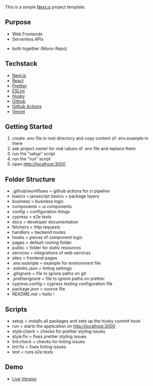 This is a simple [Next.js](https://nextjs.org/) project template.

## Purpose

- Web Frontends
- Serverless APIs
+ both together (Mono-Repo)

## Techstack

- [Next.js](https://nextjs.org)
- [React](https://reactjs.org)
- [Prettier](https://prettier.io)
- [ESLint](https://eslint.org)
- [Husky](https://typicode.github.io/husky)
- [Github](https://github.com/)
- [Github Actions](https://github.com/features/actions)
- [Vercel](https://vercel.com)

## Getting Started

1) create .env file in root directory and copy content of .env.example in there
2) ask project owner for real values of .env file and replace them
3) run the "setup" script
4) run the "run" script
5) open [http://localhost:3000](http://localhost:3000) 

## Folder Structure 

- .github/workflows = github actions for ci pipeline
- basics = javascript basics + package layers 
- business = business logic
- components = ui components
- config = configuration things
- cypress = e2e tests
- docs = developer documentation
- fetchers = http requests
- handlers = backend routes
- hooks = pieces of component logic
- pages = default routing folder
- public = folder for static resources
- services = integrations of web services
- sites = frontend pages
- .env.example = example for environment file
- .eslintrc.json = linting settings
- .gitignore = file to ignore paths on git
- .prettierignore = file to ignore paths on prettier
- cypress.config = cypress testing configuration file
- package.json = source file
- README.md = hello ! 

## Scripts

- setup = installs all packages and sets up the husky commit hook
- run = starts the application on [http://localhost:3000](http://localhost:3000) 
- style:check = checks for prettier styling issues
- style:fix = fixes prettier styling issues
- lint:check = checks for linting issues
- lint:fix = fixes linting issues
- test = runs e2e tests

## Demo 

- [Live Version](https://template-nextjs-fullstack-simple.vercel.app)